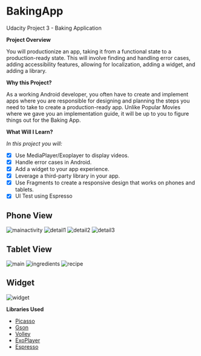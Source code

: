 # BakingApp

Udacity Project 3 - Baking Application

**Project Overview**

You will productionize an app, taking it from a functional state to a production-ready state. This will involve finding and handling error cases, adding accessibility features, allowing for localization, adding a widget, and adding a library.

**Why this Project?**

As a working Android developer, you often have to create and implement apps where you are responsible for designing and planning the steps you need to take to create a production-ready app. Unlike Popular Movies where we gave you an implementation guide, it will be up to you to figure things out for the Baking App.

**What Will I Learn?**

*In this project you will:*

- [x] Use MediaPlayer/Exoplayer to display videos.
- [x] Handle error cases in Android.
- [x] Add a widget to your app experience.
- [x] Leverage a third-party library in your app.
- [x] Use Fragments to create a responsive design that works on phones and tablets.
- [x] UI Test using Espresso

## Phone View 

![mainactivity](https://user-images.githubusercontent.com/25724955/46093438-3bb5ae00-c1af-11e8-8a63-9884bd1f24f5.png)
![detail1](https://user-images.githubusercontent.com/25724955/46093371-19239500-c1af-11e8-88fd-12065ba11293.png)
![detail2](https://user-images.githubusercontent.com/25724955/46093373-19239500-c1af-11e8-8cb6-0778a14fd5c8.png)
![detail3](https://user-images.githubusercontent.com/25724955/46093375-19239500-c1af-11e8-8410-42510e92fd8b.png)

## Tablet View 

![main](https://user-images.githubusercontent.com/25724955/46093616-b2eb4200-c1af-11e8-85a9-e000ec5a3a2b.png)
![ingredients](https://user-images.githubusercontent.com/25724955/46093615-b252ab80-c1af-11e8-93e7-893aac37898f.png)
![recipe](https://user-images.githubusercontent.com/25724955/46093617-b2eb4200-c1af-11e8-89d6-1d2fe9aaf0d8.png)

## Widget

![widget](https://user-images.githubusercontent.com/25724955/46093681-e1691d00-c1af-11e8-9622-6d21894f8441.png)

**Libraries Used**


* [Picasso](https://github.com/square/picasso) 
* [Gson](https://github.com/google/gson)
* [Volley](https://github.com/google/volley) 
* [ExoPlayer](https://github.com/google/ExoPlayer)  
* [Espresso](https://developer.android.com/training/testing/espresso/index.html) 

